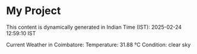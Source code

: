 # My Project

This content is dynamically generated in Indian Time (IST): 2025-02-24 12:59:10 IST


Current Weather in Coimbatore:
Temperature: 31.88 °C
Condition: clear sky
